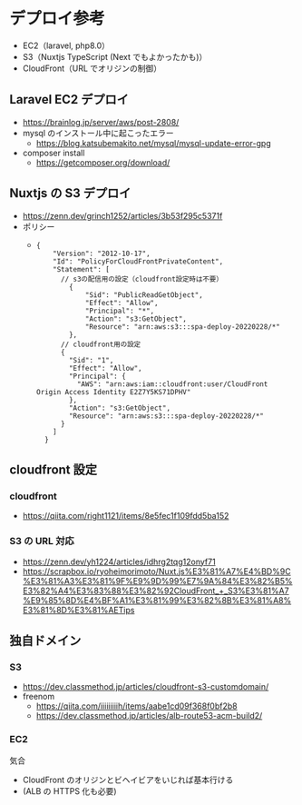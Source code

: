 # デプロイ参考

- EC2（laravel, php8.0）
- S3（Nuxtjs TypeScript (Next でもよかったかも)）
- CloudFront（URL でオリジンの制御）

## Laravel EC2 デプロイ

- https://brainlog.jp/server/aws/post-2808/
- mysql のインストール中に起こったエラー
  - https://blog.katsubemakito.net/mysql/mysql-update-error-gpg
- composer install
  - https://getcomposer.org/download/

## Nuxtjs の S3 デプロイ

- https://zenn.dev/grinch1252/articles/3b53f295c5371f
- ポリシー
  - ```
    {
      	"Version": "2012-10-17",
        "Id": "PolicyForCloudFrontPrivateContent",
      	"Statement": [
          // s3の配信用の設定（cloudfront設定時は不要）
      		{
      			"Sid": "PublicReadGetObject",
      			"Effect": "Allow",
      			"Principal": "*",
      			"Action": "s3:GetObject",
      			"Resource": "arn:aws:s3:::spa-deploy-20220228/*"
      		},
          // cloudfront用の設定
          {
            "Sid": "1",
            "Effect": "Allow",
            "Principal": {
              "AWS": "arn:aws:iam::cloudfront:user/CloudFront Origin Access Identity E2Z7Y5KS71DPHV"
            },
            "Action": "s3:GetObject",
            "Resource": "arn:aws:s3:::spa-deploy-20220228/*"
          }
      	]
      }
    ```

## cloudfront 設定

### cloudfront

- https://qiita.com/right1121/items/8e5fec1f109fdd5ba152

### S3 の URL 対応

- https://zenn.dev/yh1224/articles/idhrg2tqg12onyf71
- https://scrapbox.io/ryoheimorimoto/Nuxt.js%E3%81%A7%E4%BD%9C%E3%81%A3%E3%81%9F%E9%9D%99%E7%9A%84%E3%82%B5%E3%82%A4%E3%83%88%E3%82%92CloudFront_+_S3%E3%81%A7%E9%85%8D%E4%BF%A1%E3%81%99%E3%82%8B%E3%81%A8%E3%81%8D%E3%81%AETips

## 独自ドメイン

### S3

- https://dev.classmethod.jp/articles/cloudfront-s3-customdomain/
- freenom
  - https://qiita.com/iiiiiiiiih/items/aabe1cd09f368f0bf2b8
  - https://dev.classmethod.jp/articles/alb-route53-acm-build2/

### EC2

気合

- CloudFront のオリジンとビヘイビアをいじれば基本行ける
- (ALB の HTTPS 化も必要)
